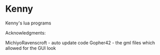 Kenny
=====

Kenny's lua programs


Acknowledgments:

MichiyoRavenscroft  - auto update code
Gopher42            - the gml files which allowed for the GUI look
